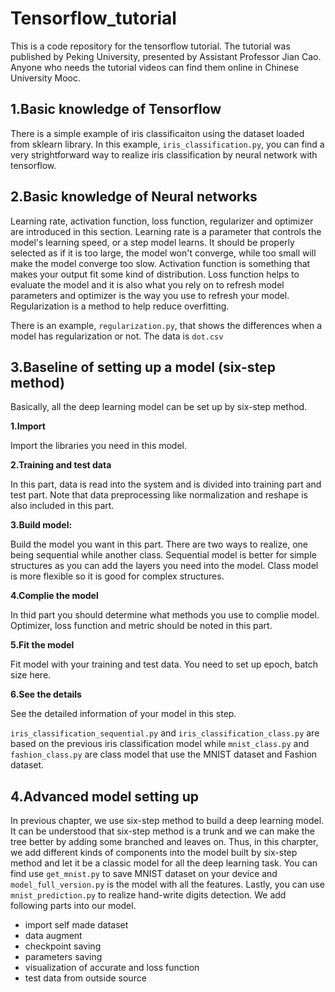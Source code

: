 # Tensorflow_tutorial
This is a code repository for the tensorflow tutorial. The tutorial was published by Peking University, presented by Assistant Professor Jian Cao. Anyone who needs the tutorial videos can find them online in Chinese University Mooc.
## 1.Basic knowledge of Tensorflow ##
There is a simple example of iris classificaiton using the dataset loaded from sklearn library. In this example, `iris_classification.py`, you can find a very strightforward way to realize iris classification by neural network with tensorflow.
## 2.Basic knowledge of Neural networks ##
Learning rate, activation function, loss function, regularizer and optimizer are introduced in this section. Learning rate is a parameter that controls the model's learning speed, or a step model learns. It should be properly selected as if it is too large, the model won't converge, while too small will make the model converge too slow. Activation function is something that makes your output fit some kind of distribution. Loss function helps to evaluate the model and it is also what you rely on to refresh model parameters and optimizer is the way you use to refresh your model. Regularization is a method to help reduce overfitting. 

There is an example, `regularization.py`, that shows the differences when a model has regularization or not. The data is `dot.csv`
## 3.Baseline of setting up a model (six-step method) ##
Basically, all the deep learning model can be set up by six-step method.

**1.Import**

Import the libraries you need in this model.

**2.Training and test data**

In this part, data is read into the system and is divided into training part and test part. Note that data preprocessing like normalization and reshape is also included in this part.

**3.Build model:**

Build the model you want in this part. There are two ways to realize, one being sequential while another class. Sequential model is better for simple structures as you can add the layers you need into the model. Class model is more flexible so it is good for complex structures.

**4.Complie the model**

In thid part you should determine what methods you use to complie model. Optimizer, loss function and metric should be noted in this part.

**5.Fit the model**

Fit model with your training and test data. You need to set up epoch, batch size here.

**6.See the details**

See the detailed information of your model in this step.

`iris_classification_sequential.py` and `iris_classification_class.py` are based on the previous iris classification model while `mnist_class.py` and `fashion_class.py` are class model that use the MNIST dataset and Fashion dataset.

## 4.Advanced model setting up ##

In previous chapter, we use six-step method to build a deep learning model. It can be understood that six-step method is a trunk and we can make the tree better by adding some branched and leaves on. Thus, in this charpter, we add different kinds of components into the model built by six-step method and let it be a classic model for all the deep learning task. You can find use `get_mnist.py` to save MNIST dataset on your device and `model_full_version.py` is the model with all the features. Lastly, you can use `mnist_prediction.py` to realize hand-write digits detection. We add following parts into our model. 

* import self made dataset
* data augment
* checkpoint saving
* parameters saving
* visualization of accurate and loss function
* test data from outside source
